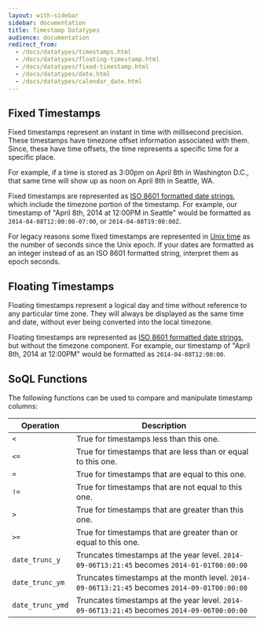 ```yaml
---
layout: with-sidebar
sidebar: documentation 
title: Timestamp Datatypes
audience: documentation
redirect_from:
  - /docs/datatypes/timestamps.html
  - /docs/datatypes/floating-timestamp.html
  - /docs/datatypes/fixed-timestamp.html
  - /docs/datatypes/date.html
  - /docs/datatypes/calendar_date.html
---
```


## Fixed Timestamps

Fixed timestamps represent an instant in time with millisecond precision.  These timestamps have timezone offset information associated with them.  Since, these have time offsets, the time represents a specific time for a specific place.  

For example, if a time is stored as 3:00pm on April 8th in Washington D.C., that same time will show up as noon on April 8th in Seattle, WA.

Fixed timestamps are represented as [ISO 8601 formatted date strings](http://en.wikipedia.org/wiki/ISO_8601#Combined_date_and_time_representations), which include the timezone portion of the timestamp. For example, our timestamp of "April 8th, 2014 at 12:00PM in Seattle" would be formatted as `2014-04-08T12:00:00-07:00`, or `2014-04-08T19:00:00Z`.

<p class="alert alert-warning">For legacy reasons some fixed timestamps are represented in <a href="http://en.wikipedia.org/wiki/Unix_time">Unix time</a> as the number of seconds since the Unix epoch. If your dates are formatted as an integer instead of as an ISO 8601 formatted string, interpret them as epoch seconds.</p>

## Floating Timestamps

Floating timestamps represent a logical day and time without reference to any particular time zone. They will always be displayed as the same time and date, without ever being converted into the local timezone.

Floating timestamps are represented as [ISO 8601 formatted date strings](http://en.wikipedia.org/wiki/ISO_8601#Combined_date_and_time_representations), but without the timezone component. For example, our timestamp of "April 8th, 2014 at 12:00PM" would be formatted as `2014-04-08T12:00:00`.

## SoQL Functions

The following functions can be used to compare and manipulate timestamp columns: 

| Operation        | Description                                                                                  |
| ---              | ---                                                                                          |
| `<`              | True for timestamps less than this one.                                                      |
| `<=`             | True for timestamps that are less than or equal to this one.                                 |
| `=`              | True for timestamps that are equal to this one.                                              |
| `!=`             | True for timestamps that are not equal to this one.                                          |
| `>`              | True for timestamps that are greater than this one.                                          |
| `>=`             | True for timestamps that are greater than or equal to this one.                              |
| `date_trunc_y`   | Truncates timestamps at the year level. `2014-09-06T13:21:45` becomes `2014-01-01T00:00:00`  |
| `date_trunc_ym`  | Truncates timestamps at the month level. `2014-09-06T13:21:45` becomes `2014-09-01T00:00:00` |
| `date_trunc_ymd` | Truncates timestamps at the year level. `2014-09-06T13:21:45` becomes `2014-09-06T00:00:00`  |

